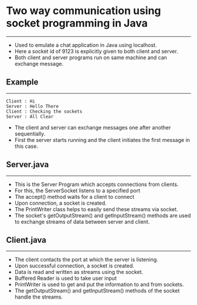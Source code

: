 # Two way communication using socket programming in Java #
-------------------------------------------------------
- Used to emulate a chat application in Java using localhost.
- Here a socket id of 9123 is explicitly given to both client and server.
- Both client and server programs run on same machine and can exchange message.

## Example ##
--------
	Client : Hi
	Server : Hello There
	Client : Checking the sockets
	Server : All Clear

- The client and server can exchange messages one after another sequentially.
- First the server starts running and the client initiates the first message in this case.

## Server.java ##
------------
- This is the Server Program which accepts connections from clients.
- For this, the ServerSocket listens to a specified port
- The accept() method waits for a client to connect
- Upon connection, a socket is created.
- The PrintWriter class helps to easily send these streams via socket.
- The socket's getOutputStream() and getInputStream() methods are used to exchange streams of data between server and client.

## Client.java ## 
------------
- The client contacts the port at which the server is listening.
- Upon successful connection, a socket is created.
- Data is read and written as streams using the socket.
- Buffered Reader is used to take user input
- PrintWriter is used to get and put the information to and from sockets.
- The getOutputStream() and getInputStream() methods of the socket handle the streams.
